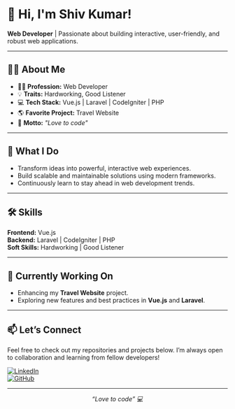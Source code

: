 # 👋 Hi, I'm Shiv Kumar!

**Web Developer** | Passionate about building interactive, user-friendly, and robust web applications.

---

## 👨‍💻 About Me

- 🧑‍💻 **Profession:** Web Developer  
- 💡 **Traits:** Hardworking, Good Listener  
- 💻 **Tech Stack:** Vue.js | Laravel | CodeIgniter | PHP  
- 🌎 **Favorite Project:** Travel Website  
- 💬 **Motto:** *"Love to code"*

---

## 🚀 What I Do

- Transform ideas into powerful, interactive web experiences.  
- Build scalable and maintainable solutions using modern frameworks.  
- Continuously learn to stay ahead in web development trends.  

---

## 🛠️ Skills

**Frontend:** Vue.js  
**Backend:** Laravel | CodeIgniter | PHP  
**Soft Skills:** Hardworking | Good Listener  

---

## 🌱 Currently Working On

- Enhancing my **Travel Website** project.  
- Exploring new features and best practices in **Vue.js** and **Laravel**.  

---

## 📫 Let’s Connect

Feel free to check out my repositories and projects below. I’m always open to collaboration and learning from fellow developers!  

[![LinkedIn](https://img.shields.io/badge/LinkedIn-0A66C2?style=for-the-badge&logo=linkedin&logoColor=white)](https://www.linkedin.com/)  
[![GitHub](https://img.shields.io/badge/GitHub-181717?style=for-the-badge&logo=github&logoColor=white)](https://github.com/)  

---

<p align="center">
  <em>“Love to code” 💻</em>
</p>
